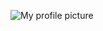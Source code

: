 ![My profile picture](https://avatars2.githubusercontent.com/u/51001261?s=460&u=96bac30545f0a7c18636ceddd81a2dae16b0d338&v=4)
